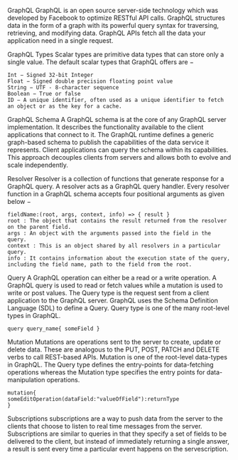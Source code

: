 GraphQL
GraphQL is an open source server-side technology which was developed by Facebook to optimize RESTful API calls. GraphQL structures data in the form of a graph with its powerful query syntax for traversing, retrieving, and modifying data. GraphQL APIs fetch all the data your application need in a single request.

GraphQL Types
    Scalar types are primitive data types that can store only a single value. The default scalar types that GraphQL offers are −

    Int − Signed 32-bit Integer
    Float − Signed double precision floating point value
    String − UTF - 8-character sequence
    Boolean − True or false
    ID − A unique identifier, often used as a unique identifier to fetch an object or as the key for a cache.

GraphQL Schema
    A GraphQL schema is at the core of any GraphQL server implementation. It describes the functionality available to the client applications that connect to it. The GraphQL runtime defines a generic graph-based schema to publish the capabilities of the data service it represents. Client applications can query the schema within its capabilities. This approach decouples clients from servers and allows both to evolve and scale independently.

Resolver
    Resolver is a collection of functions that generate response for a GraphQL query. A resolver acts as a GraphQL query handler. Every resolver function in a GraphQL schema accepts four positional arguments as given below −

    fieldName:(root, args, context, info) => { result }
    root : The object that contains the result returned from the resolver on the parent field.
    args : An object with the arguments passed into the field in the query.
    context : This is an object shared by all resolvers in a particular query.
    info : It contains information about the execution state of the query, including the field name, path to the field from the root.

Query
    A GraphQL operation can either be a read or a write operation. A GraphQL query is used to read or fetch values while a mutation is used to write or post values. The Query type is the request sent from a client application to the GraphQL server. GraphQL uses the Schema Definition Language (SDL) to define a Query. Query type is one of the many root-level types in GraphQL.

    query query_name{ someField }

Mutation
    Mutations are operations sent to the server to create, update or delete data. These are analogous to the PUT, POST, PATCH and DELETE verbs to call REST-based APIs. Mutation is one of the root-level data-types in GraphQL. The Query type defines the entry-points for data-fetching operations whereas the Mutation type specifies the entry points for data-manipulation operations.

    mutation{
    someEditOperation(dataField:"valueOfField"):returnType
    }

Subscriptions
    subscriptions are a way to push data from the server to the clients that choose to listen to real time messages from the server. Subscriptions are similar to queries in that they specify a set of fields to be delivered to the client, but instead of immediately returning a single answer, a result is sent every time a particular event happens on the servescription.